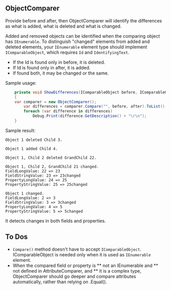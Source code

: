ObjectComparer
-----------

Provide before and after, then ObjectComparer will identify the differences as what is added, what is deleted and what is changed.

Added and removed objects can be identified when the comparing object has ```IEnumerable```. To distinguish "changed" elements from added and deleted elements, your ```IEnumerable``` element type should implement ```IComparableObject```, which requires ```Id``` and ```IdentifyingText```. 

* If the Id is found only in before, it is deleted. 
* If Id is found only in after, it is added. 
* If found both, it may be changed or the same.

Sample usage:
```c#
    private void ShowDifferences(IComparableObject before, IComparableObject after)
    {
  	var comparer = new ObjectComparer();
		var differences = comparer.Compare("", before, after).ToList();
		foreach (var difference in differences)
			Debug.Print(difference.GetDescription() + "\r\n");
    }
```
Sample result:
```
Object 1 deleted Child 3.

Object 1 added Child 4.

Object 1, Child 2 deleted GrandChild 22.

Object 1, Child 2, GrandChild 21 changed.
FieldLongValue: 22 => 23
FieldStringValue: 23 => 23changed
PropertyLongValue: 24 => 25
PropertyStringValue: 25 => 25changed

Object 1 changed.
FieldLongValue: 2 => 3
FieldStringValue: 3 => 3changed
PropertyLongValue: 4 => 5
PropertyStringValue: 5 => 5changed
```

It detects changes in both fields and properties.

To Dos
-----------
* ```Compare()``` method doesn't have to accept ```IComparableObject```. IComparableObject is needed only when it is used as ```IEnumerable``` element.
* When the compared field or property is 
** not an IEnumerable and 
** not defined in AttributeComparer, and 
** it is a complex type, 
ObjectComparer should go deeper and compare attributes automatically, rather than relying on .Equal().
